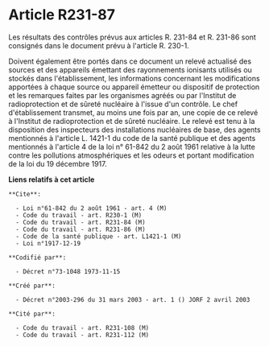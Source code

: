 # Article R231-87

Les résultats des contrôles prévus aux articles R. 231-84 et R. 231-86 sont consignés dans le document prévu à l'article R.
230-1.

Doivent également être portés dans ce document un relevé actualisé des sources et des appareils émettant des rayonnements
ionisants utilisés ou stockés dans l'établissement, les informations concernant les modifications apportées à chaque source
ou appareil émetteur ou dispositif de protection et les remarques faites par les organismes agréés ou par l'Institut de
radioprotection et de sûreté nucléaire à l'issue d'un contrôle. Le chef d'établissement transmet, au moins une fois par an,
une copie de ce relevé à l'Institut de radioprotection et de sûreté nucléaire. Le relevé est tenu à la disposition des
inspecteurs des installations nucléaires de base, des agents mentionnés à l'article L. 1421-1 du code de la santé publique et
des agents mentionnés à l'article 4 de la loi n° 61-842 du 2 août 1961 relative à la lutte contre les pollutions
atmosphériques et les odeurs et portant modification de la loi du 19 décembre 1917.

**Liens relatifs à cet article**

	**Cite**:

	  - Loi n°61-842 du 2 août 1961 - art. 4 (M)
	  - Code du travail - art. R230-1 (M)
	  - Code du travail - art. R231-84 (M)
	  - Code du travail - art. R231-86 (M)
	  - Code de la santé publique - art. L1421-1 (M)
	  - Loi n°1917-12-19

	**Codifié par**:

	  - Décret n°73-1048 1973-11-15

	**Créé par**:

	  - Décret n°2003-296 du 31 mars 2003 - art. 1 () JORF 2 avril 2003

	**Cité par**:

	  - Code du travail - art. R231-108 (M)
	  - Code du travail - art. R231-112 (M)
